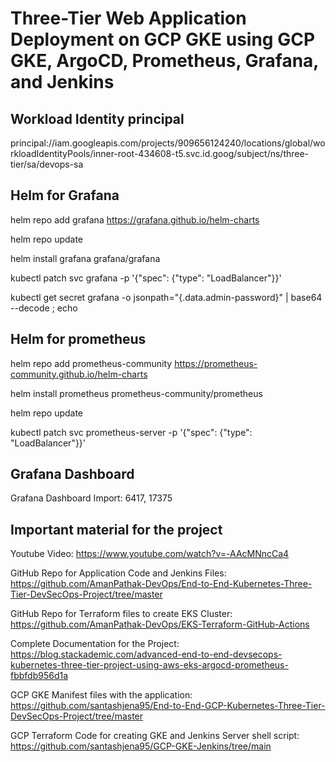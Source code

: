 # Three-Tier Web Application Deployment on GCP GKE using GCP GKE, ArgoCD, Prometheus, Grafana, and Jenkins

## Workload Identity principal

principal://iam.googleapis.com/projects/909656124240/locations/global/workloadIdentityPools/inner-root-434608-t5.svc.id.goog/subject/ns/three-tier/sa/devops-sa

## Helm for Grafana

helm repo add grafana https://grafana.github.io/helm-charts

helm repo update

helm install grafana grafana/grafana

kubectl patch svc grafana -p '{"spec": {"type": "LoadBalancer"}}'

kubectl get secret grafana -o jsonpath="{.data.admin-password}" | base64 --decode ; echo

## Helm for prometheus

helm repo add prometheus-community https://prometheus-community.github.io/helm-charts

helm install prometheus prometheus-community/prometheus

helm repo update

kubectl patch svc prometheus-server -p '{"spec": {"type": "LoadBalancer"}}'

## Grafana Dashboard

Grafana Dashboard Import: 6417, 17375


## Important material for the project

Youtube Video: https://www.youtube.com/watch?v=-AAcMNncCa4

GitHub Repo for Application Code and Jenkins Files: https://github.com/AmanPathak-DevOps/End-to-End-Kubernetes-Three-Tier-DevSecOps-Project/tree/master

GitHub Repo for Terraform files to create EKS Cluster: https://github.com/AmanPathak-DevOps/EKS-Terraform-GitHub-Actions

Complete Documentation for the Project: https://blog.stackademic.com/advanced-end-to-end-devsecops-kubernetes-three-tier-project-using-aws-eks-argocd-prometheus-fbbfdb956d1a

GCP GKE Manifest files with the application: https://github.com/santashjena95/End-to-End-GCP-Kubernetes-Three-Tier-DevSecOps-Project/tree/master

GCP Terraform Code for creating GKE and Jenkins Server shell script: https://github.com/santashjena95/GCP-GKE-Jenkins/tree/main